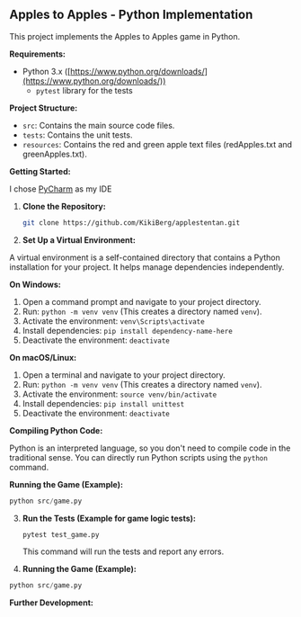## Apples to Apples - Python Implementation

This project implements the Apples to Apples game in Python.

**Requirements:**

  * Python 3.x ([https://www.python.org/downloads/](https://www.python.org/downloads/))
    * `pytest` library for the tests

**Project Structure:**

  * `src`: Contains the main source code files.
  * `tests`: Contains the unit tests.
  * `resources`: Contains the red and green apple text files (redApples.txt and greenApples.txt).

**Getting Started:**

I chose [PyCharm](https://www.jetbrains.com/pycharm/) as my IDE

1.  **Clone the Repository:**

    ```bash
    git clone https://github.com/KikiBerg/applestentan.git
    ```

2.  **Set Up a Virtual Environment:**

A virtual environment is a self-contained directory that contains a Python installation for your project. It helps manage dependencies independently.

**On Windows:**

1.  Open a command prompt and navigate to your project directory.
2.  Run: `python -m venv venv` (This creates a directory named `venv`).
3.  Activate the environment: `venv\Scripts\activate`
4.  Install dependencies: `pip install dependency-name-here`
5.  Deactivate the environment: `deactivate`

**On macOS/Linux:**

1.  Open a terminal and navigate to your project directory.
2.  Run: `python -m venv venv` (This creates a directory named `venv`).
3.  Activate the environment: `source venv/bin/activate`
4.  Install dependencies: `pip install unittest`
5.  Deactivate the environment: `deactivate`

**Compiling Python Code:**

Python is an interpreted language, so you don't need to compile code in the traditional sense. You can directly run Python scripts using the `python` command.

**Running the Game (Example):**

```python
python src/game.py
```

3. **Run the Tests (Example for game logic tests):**

    ```bash
    pytest test_game.py
    ```

    This command will run the tests and report any errors.

4. **Running the Game (Example):**

```python
python src/game.py
```

**Further Development:**


